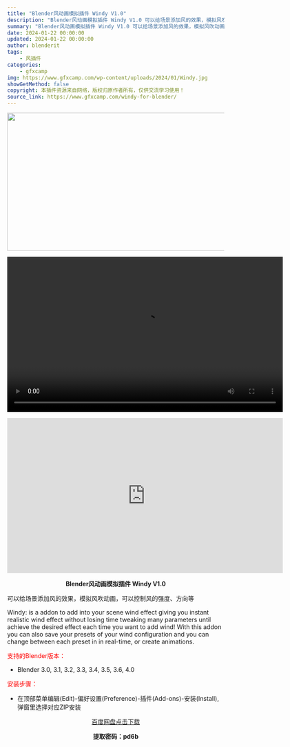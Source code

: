 ```yaml
---
title: "Blender风动画模拟插件 Windy V1.0"
description: "Blender风动画模拟插件 Windy V1.0 可以给场景添加风的效果，模拟风吹动画，可以控制风的强度、方向等 Windy: is a addon to add into your scene w..."
summary: "Blender风动画模拟插件 Windy V1.0 可以给场景添加风的效果，模拟风吹动画，可以控制风的强度、方向等 Windy: is a addon to add into your scene w..."
date: 2024-01-22 00:00:00
updated: 2024-01-22 00:00:00
author: blenderit
tags: 
    - 风插件
categories:
    - gfxcamp
img: https://www.gfxcamp.com/wp-content/uploads/2024/01/Windy.jpg
showGetMethod: false
copyright: 本插件资源来自网络，版权归原作者所有，仅供交流学习使用！
source_link: https://www.gfxcamp.com/windy-for-blender/
---
```

<div><p><img decoding="async" class="aligncenter size-full wp-image-118037" src="https://www.gfxcamp.com/wp-content/uploads/2024/01/Windy.jpg" data-src="https://www.gfxcamp.com/wp-content/uploads/2024/01/Windy.jpg" alt="" width="640" height="320" data-srcset="https://www.gfxcamp.com/wp-content/uploads/2024/01/Windy.jpg 640w, https://www.gfxcamp.com/wp-content/uploads/2024/01/Windy-150x75.jpg 150w" data-sizes="(max-width: 640px) 100vw, 640px"><br>
</p><center><div style="width: 640px;" class="wp-video"><!--[if lt IE 9]><script>document.createElement('video');</script><![endif]-->
<video class="wp-video-shortcode" id="video-118041-1" width="640" height="360" preload="true" controls="controls"><source type="video/mp4" src="http://cloud.video.taobao.com/play/u/null/p/1/e/6/t/1/447843287398.mp4?_=1"></source><a href="http://cloud.video.taobao.com/play/u/null/p/1/e/6/t/1/447843287398.mp4">http://cloud.video.taobao.com/play/u/null/p/1/e/6/t/1/447843287398.mp4</a></video></div></center><p style="text-align: center;"><iframe loading="lazy" src="https://player.youku.com/embed/XNjM2MDc0Njk5Mg==" width="640" height="360" frameborder="0" allowfullscreen="allowfullscreen" data-mce-fragment="1"></iframe></p><p style="text-align: center;"><strong>Blender风动画模拟插件 Windy V1.0</strong></p><p>可以给场景添加风的效果，模拟风吹动画，可以控制风的强度、方向等</p><p>Windy: is a addon to add into your scene wind effect giving you instant realistic wind effect without losing time tweaking many parameters until achieve the desired effect each time you want to add wind! With this addon you can also save your presets of your wind configuration and you can change between each preset in in real-time, or create animations.</p><p style="text-align: left;"><span style="color: #ff0000;">支持的Blender版本：</span></p><ul>
<li style="text-align: left;">Blender 3.0, 3.1, 3.2, 3.3, 3.4, 3.5, 3.6, 4.0</li>
</ul><p style="text-align: left;"><span style="color: #ff0000;">安装步骤：</span></p><ul>
<li>在顶部菜单编辑(Edit)-偏好设置(Preference)-插件(Add-ons)-安装(Install),弹窗里选择对应ZIP安装</li>
</ul><p style="text-align: center;"><a class="maxbutton-3 maxbutton maxbutton-baidu" target="_blank" rel="noopener" href="https://pan.baidu.com/s/1aSm8sO8T39qSumVzekb0MQ?pwd=pd6b"><span class="mb-text">百度网盘点击下载</span></a></p><p style="text-align: center;"><strong>提取密码：pd6b</strong></p></div>